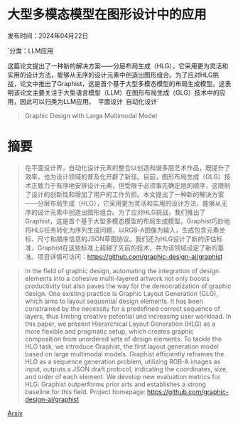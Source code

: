 # 大型多模态模型在图形设计中的应用

发布时间：2024年04月22日

`分类：LLM应用

这篇论文提出了一种新的解决方案——分层布局生成（HLG），它采用更为灵活和实用的设计方法，能够从无序的设计元素中创造出图形组合。为了应对HLG挑战，论文中推出了Graphist，这是首个基于大型多模态模型的布局生成模型。这表明该论文主要关注于大型语言模型（LLM）在图形布局生成（GLG）技术中的应用，因此可以归类为LLM应用。` `平面设计` `自动化设计`

> Graphic Design with Large Multimodal Model

# 摘要

> 在平面设计界，自动化设计元素的整合以创造和谐多层艺术作品，既提升了效率，也为设计领域的普及化开辟了新径。目前，图形布局生成（GLG）技术正致力于有序地安排设计元素，但受限于必须事先确定层的顺序，这限制了设计的创新性和增加了用户的工作负担。本文提出了一种新的解决方案——分层布局生成（HLG），它采用更为灵活和实用的设计方法，能够从无序的设计元素中创造出图形组合。为了应对HLG挑战，我们推出了Graphist，这是首个基于大型多模态模型的布局生成模型。Graphist巧妙地将HLG任务转化为序列生成问题，以RGB-A图像为输入，生成包含元素坐标、尺寸和顺序信息的JSON草图协议。我们还为HLG设计了新的评估标准，Graphist在这些标准上超越了先前的技术，并为该领域设定了新的基准。项目详情可访问：https://github.com/graphic-design-ai/graphist

> In the field of graphic design, automating the integration of design elements into a cohesive multi-layered artwork not only boosts productivity but also paves the way for the democratization of graphic design. One existing practice is Graphic Layout Generation (GLG), which aims to layout sequential design elements. It has been constrained by the necessity for a predefined correct sequence of layers, thus limiting creative potential and increasing user workload. In this paper, we present Hierarchical Layout Generation (HLG) as a more flexible and pragmatic setup, which creates graphic composition from unordered sets of design elements. To tackle the HLG task, we introduce Graphist, the first layout generation model based on large multimodal models. Graphist efficiently reframes the HLG as a sequence generation problem, utilizing RGB-A images as input, outputs a JSON draft protocol, indicating the coordinates, size, and order of each element. We develop new evaluation metrics for HLG. Graphist outperforms prior arts and establishes a strong baseline for this field. Project homepage: https://github.com/graphic-design-ai/graphist

[Arxiv](https://arxiv.org/abs/2404.14368)